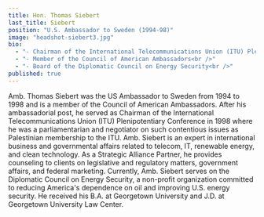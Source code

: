 ```yaml
---
title: Hon. Thomas Siebert
last_title: Siebert
position: "U.S. Ambassador to Sweden (1994-98)"
image: "headshot-siebert3.jpg"
bio: 
  - "- Chairman of the International Telecommunications Union (ITU) Plenipotentiary Conference (1998)<br />"
  - "- Member of the Council of American Ambassadors<br />"
  - "- Board of the Diplomatic Council on Energy Security<br />"
published: true
---
```


Amb. Thomas Siebert was the US Ambassador to Sweden from 1994 to 1998 and is a member of the Council of American Ambassadors. After his ambassadorial post, he served as Chairman of the International Telecommunications Union (ITU) Plenipotentiary Conference in 1998 where he was a parliamentarian and negotiator on such contentious issues as Palestinian membership to the ITU. Amb. Siebert is an expert in international business and governmental affairs related to telecom, IT, renewable energy, and clean technology. As a Strategic Alliance Partner, he provides counseling to clients on legislative and regulatory matters, government affairs, and federal marketing. Currently, Amb. Siebert serves on the Diplomatic Council on Energy Security, a non-profit organization committed to reducing America's dependence on oil and improving U.S. energy security. He received his B.A. at Georgetown University and J.D. at Georgetown University Law Center.
